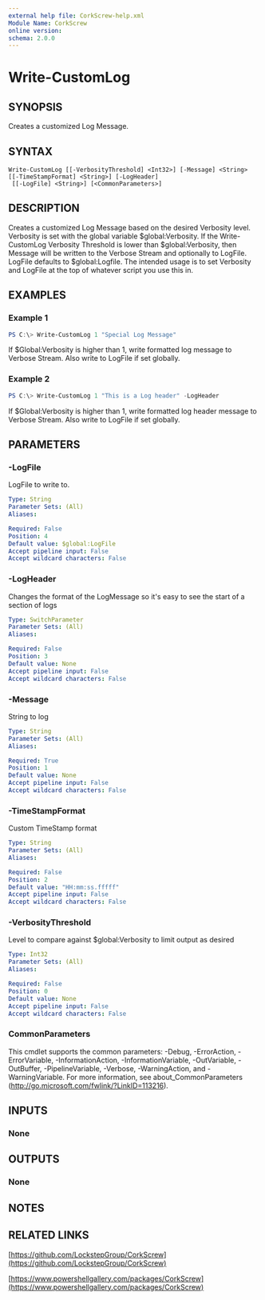 ```yaml
---
external help file: CorkScrew-help.xml
Module Name: CorkScrew
online version:
schema: 2.0.0
---
```


# Write-CustomLog

## SYNOPSIS

Creates a customized Log Message.

## SYNTAX

```
Write-CustomLog [[-VerbosityThreshold] <Int32>] [-Message] <String> [[-TimeStampFormat] <String>] [-LogHeader]
 [[-LogFile] <String>] [<CommonParameters>]
```

## DESCRIPTION

Creates a customized Log Message based on the desired Verbosity level. Verbosity is set with the global variable $global:Verbosity. If the Write-CustomLog Verbosity Threshold is lower than $global:Verbosity, then Message will be written to the Verbose Stream and optionally to LogFile. LogFile defaults to $global:Logfile. The intended usage is to set Verbosity and LogFile at the top of whatever script you use this in.

## EXAMPLES

### Example 1

```powershell
PS C:\> Write-CustomLog 1 "Special Log Message"
```

If $Global:Verbosity is higher than 1, write formatted log message to Verbose Stream. Also write to LogFile if set globally.

### Example 2

```powershell
PS C:\> Write-CustomLog 1 "This is a Log header" -LogHeader
```

If $Global:Verbosity is higher than 1, write formatted log header message to Verbose Stream. Also write to LogFile if set globally.

## PARAMETERS

### -LogFile
LogFile to write to.

```yaml
Type: String
Parameter Sets: (All)
Aliases:

Required: False
Position: 4
Default value: $global:LogFile
Accept pipeline input: False
Accept wildcard characters: False
```

### -LogHeader
Changes the format of the LogMessage so it's easy to see the start of a section of logs

```yaml
Type: SwitchParameter
Parameter Sets: (All)
Aliases:

Required: False
Position: 3
Default value: None
Accept pipeline input: False
Accept wildcard characters: False
```

### -Message
String to log

```yaml
Type: String
Parameter Sets: (All)
Aliases:

Required: True
Position: 1
Default value: None
Accept pipeline input: False
Accept wildcard characters: False
```

### -TimeStampFormat
Custom TimeStamp format

```yaml
Type: String
Parameter Sets: (All)
Aliases:

Required: False
Position: 2
Default value: "HH:mm:ss.fffff"
Accept pipeline input: False
Accept wildcard characters: False
```

### -VerbosityThreshold
Level to compare against $global:Verbosity to limit output as desired

```yaml
Type: Int32
Parameter Sets: (All)
Aliases:

Required: False
Position: 0
Default value: None
Accept pipeline input: False
Accept wildcard characters: False
```

### CommonParameters
This cmdlet supports the common parameters: -Debug, -ErrorAction, -ErrorVariable, -InformationAction, -InformationVariable, -OutVariable, -OutBuffer, -PipelineVariable, -Verbose, -WarningAction, and -WarningVariable. For more information, see about_CommonParameters (http://go.microsoft.com/fwlink/?LinkID=113216).

## INPUTS

### None
## OUTPUTS

### None
## NOTES

## RELATED LINKS

[https://github.com/LockstepGroup/CorkScrew](https://github.com/LockstepGroup/CorkScrew)

[https://www.powershellgallery.com/packages/CorkScrew](https://www.powershellgallery.com/packages/CorkScrew)